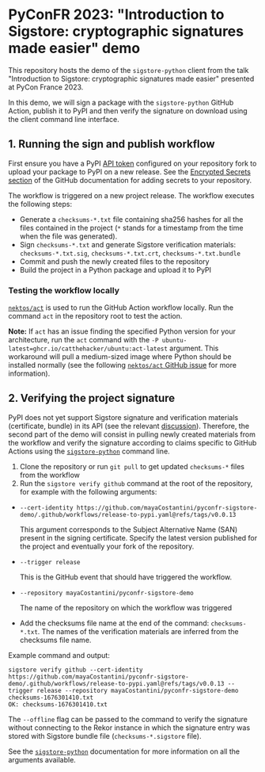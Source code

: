 # PyConFR 2023: "Introduction to Sigstore: cryptographic signatures made easier" demo

This repository hosts the demo of the `sigstore-python` client from the talk "Introduction to Sigstore: cryptographic signatures made easier" presented at PyCon France 2023.

In this demo, we will sign a package with the `sigstore-python` GitHub Action, publish it to PyPI and then verify the signature on download using the client command line interface.

## 1. Running the sign and publish workflow

First ensure you have a PyPI [API token](https://pypi.org/help/#apitoken) configured on your repository fork to upload your package to PyPI on a new release. See the [Encrypted Secrets section](https://docs.github.com/en/actions/security-guides/encrypted-secrets) of the GitHub documentation for adding secrets to your repository.

The workflow is triggered on a new project release. The workflow executes the following steps:
- Generate a `checksums-*.txt` file containing sha256 hashes for all the files contained in the project (`*` stands for a timestamp from the time when the file was generated).
- Sign `checksums-*.txt` and generate Sigstore verification materials: `checksums-*.txt.sig`, `checksums-*.txt.crt`, `checksums-*.txt.bundle`
- Commit and push the newly created files to the repository
- Build the project in a Python package and upload it to PyPI

### Testing the workflow locally

[`nektos/act`](https://github.com/nektos/act) is used to run the GitHub Action workflow locally. Run the command `act` in the repository root to test the action.

**Note:** If `act` has an issue finding the specified Python version for your architecture, run the `act` command with the `-P ubuntu-latest=ghcr.io/catthehacker/ubuntu:act-latest` argument. This workaround will pull a medium-sized image where Python should be installed normally (see the following [`nektos/act` GitHub issue](https://github.com/nektos/act/issues/251) for more information).

## 2. Verifying the project signature

PyPI does not yet support Sigstore signature and verification materials (certificate, bundle) in its API (see the relevant [discussion](https://discuss.python.org/t/pep-694-upload-2-0-api-for-python-package-repositories/16879/35)). Therefore, the second part of the demo will consist in pulling newly created materials from the workflow and verify the signature according to claims specific to GitHub Actions using the [`sigstore-python`](https://github.com/sigstore/sigstore-python) command line.

1. Clone the repository or run `git pull` to get updated `checksums-*` files from the workflow
2. Run the `sigstore verify github` command at the root of the repository, for example with the following arguments:
  - `--cert-identity https://github.com/mayaCostantini/pyconfr-sigstore-demo/.github/workflows/release-to-pypi.yaml@refs/tags/v0.0.13`
    
    This argument corresponds to the Subject Alternative Name (SAN) present in the signing certificate.
    Specify the latest version published for the project and eventually your fork of the repository.
  - `--trigger release`
    
    This is the GitHub event that should have triggered the workflow.
  - `--repository mayaCostantini/pyconfr-sigstore-demo`
    
    The name of the repository on which the workflow was triggered
  - Add the checksums file name at the end of the command: `checksums-*.txt`. The names of the verification materials are inferred from the checksums file name.
  
Example command and output:

```
sigstore verify github --cert-identity https://github.com/mayaCostantini/pyconfr-sigstore-demo/.github/workflows/release-to-pypi.yaml@refs/tags/v0.0.13 --trigger release --repository mayaCostantini/pyconfr-sigstore-demo  checksums-1676301410.txt
OK: checksums-1676301410.txt
```

The `--offline` flag can be passed to the command to verify the signature without connecting to the Rekor instance in which the signature entry was stored with Sigstore bundle file (`checksums-*.sigstore` file).

See the [`sigstore-python`](https://github.com/sigstore/sigstore-python) documentation for more information on all the arguments available.

    
